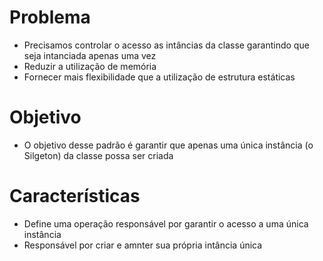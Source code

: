 # Problema
- Precisamos controlar o acesso as intâncias da classe garantindo que seja intanciada apenas uma vez
- Reduzir a utilização de memória
- Fornecer mais flexibilidade que a utilização de estrutura estáticas

# Objetivo
- O objetivo desse padrão é garantir que apenas uma única instância (o Silgeton) da classe possa ser criada

# Características
- Define uma operação responsável por garantir o acesso a uma única instância
- Responsável por criar e amnter sua própria intância única